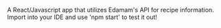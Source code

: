 A React/Javascript app that utilizes Edamam's API for recipe information. Import into your IDE and use 'npm start' to test it out!
